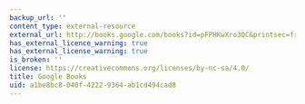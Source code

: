 ```yaml
---
backup_url: ''
content_type: external-resource
external_url: http://books.google.com/books?id=pFPHKwXro3QC&printsec=frontcover
has_external_licence_warning: true
has_external_license_warning: true
is_broken: ''
license: https://creativecommons.org/licenses/by-nc-sa/4.0/
title: Google Books
uid: a1be8bc8-040f-4222-9364-ab1cd494cad8
---
```

